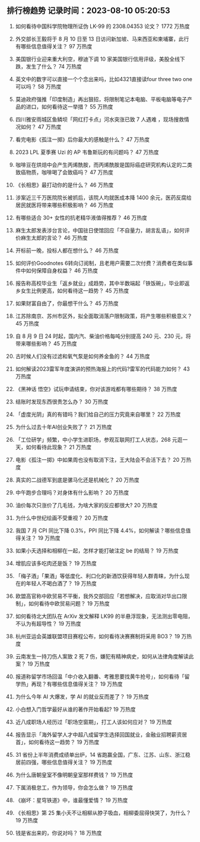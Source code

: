 
## 排行榜趋势 记录时间：2023-08-10 05:20:53
  
  1. 如何看待中国科学院物理所证伪 LK-99 的 2308.04353 论文？ 1772 万热度
    
  2. 外交部长王毅将于 8 月 10 日至 13 日访问新加坡、马来西亚和柬埔寨，此行有哪些信息值得关注？ 97 万热度
    
  3. 美国银行业迎来重大利空，穆迪下调 10 家美国银行信用评级，美股全线下跌，发生了什么？ 74 万热度
    
  4. 英文中的数字可以直接一个个念出来吗，比如4321直接读four three two one可以吗？ 58 万热度
    
  5. 莫迪政府强推「印度制造」再出狠招，将限制笔记本电脑、平板电脑等电子产品的进口，如何看待这一举措？ 55 万热度
    
  6. 四川雅安雨城区鱼鳞坝「网红打卡点」河水突涨已致 7 人遇难 ，现场搜救情况如何？ 47 万热度
    
  7. 看完电影《孤注一掷》后你最大的感触是什么？ 47 万热度
    
  8. 2023 LPL 夏季赛 Uzi 的 AP 韦鲁斯玩的有问题吗？ 47 万热度
    
  9. 咖啡豆在烘焙中会产生丙烯酰胺，而丙烯酰胺是国际癌症研究机构认定的二类致癌物质，咖啡喝了会致癌吗？ 47 万热度
    
  10. 《长相思》最打动你的是什么？ 46 万热度
    
  11. 涉案近三千万医院院长被抓后，该院人均就医成本降 1400 余元，医药反腐给居民就医将带来哪些积极影响？ 46 万热度
    
  12. 有哪些适合 30+ 女性的抗老精华液值得推荐？ 46 万热度
    
  13. 麻生太郎发表涉台言论，中国驻日使馆回应「不自量力，胡言乱语」，如何评价麻生太郎的言论？ 46 万热度
    
  14. 开标前一晚，投标人都在想什么？ 46 万热度
    
  15. 如何评价Goodnotes 6转向订阅制，且老用户需要二次付费？消费者在类似事件中如何保障自身权益？ 46 万热度
    
  16. 报告称高校毕业生「返乡就业」成趋势，其中半数端起「铁饭碗」，毕业即返乡女生比例更高，如何看待这一趋势？ 45 万热度
    
  17. 如果财富自由了，你最想干什么？ 45 万热度
    
  18. 江苏除南京、苏州市区外，拟全面取消落户限制政策，将产生哪些积极意义？ 45 万热度
    
  19. 自 8 月 9 日 24 时起，国内汽、柴油价格每吨分别提高 240 元、230 元，将带来哪些影响？ 45 万热度
    
  20. 古时候人们没有过滤和氧气泵是如何养金鱼的？ 44 万热度
    
  21. 如何解读2023雷军年度演讲的预热海报上的代码?雷军的代码能力如何？ 43 万热度
    
  22. 《黑神话 悟空》试玩申请结束，你对该游戏都有哪些期待？ 38 万热度
    
  23. 结账时发现东西很贵怎么办？ 30 万热度
    
  24. 「虚度光阴」真的有错吗？我们给自己的压力究竟来自哪里？ 22 万热度
    
  25. 为什么过去十年AI创业失败了？ 21 万热度
    
  26. 「工位研学」频繁，中小学生进职场，参观互联网打工人状态，268 元逛一天，如何看待此现象？ 21 万热度
    
  27. 电影《孤注一掷》中如果周也没有取消下注，王大陆会不会活下去？ 20 万热度
    
  28. 真实的二战德军到底是骡马化还是机械化？ 20 万热度
    
  29. 中午跑步合理吗？对身体有什么影响？ 20 万热度
    
  30. 油价每次只涨价了几毛钱，为啥大家的反应都很大? 20 万热度
    
  31. 为什么中世纪绘画不受重视？ 20 万热度
    
  32. 我国 7 月 CPI 同比下降 0.3%，PPI 同比下降 4.4%，如何解读？哪些信息值得关注？ 19 万热度
    
  33. 如果小夭选择和相柳在一起，怎样才能打破注定 be 的结局？ 19 万热度
    
  34. 增肌应该多吃肉还是饭？ 19 万热度
    
  35. 「梅子酒」「果酒」等低度化、利口化的新酒饮获得年轻人群青睐，为什么现在的年轻人不喝白酒了？ 19 万热度
    
  36. 欧盟高官称中欧贸易不平衡，我外交部回应「若想解决，应取消对华出口限制」，如何看待中欧贸易问题？ 19 万热度
    
  37. 如何看待北大团队在 ArXiv 发文解释 LK99 的半悬浮现象，无法测出零电阻，不认为有超导性？ 19 万热度
    
  38. 杭州亚运会英雄联盟项目赛程公布，如何看待决赛赛制将采用 BO3？ 19 万热度
    
  39. 云南发生一持刀伤人案致 2 死 7 伤，嫌犯有精神病史，如何从法律角度解读此案？ 19 万热度
    
  40. 报道称留学市场回温「中介收入翻番、考雅思要找黄牛抢号」，如何看待「留学热」再现？有哪些信息值得关注？ 19 万热度
    
  41. 为什么今年 AI 大爆发，学 AI 的就业反而差了？ 19 万热度
    
  42. 小白想入门哲学最好从谁的著作开始看起? 19 万热度
    
  43. 近八成职场人经历过「职场空窗期」，打工人该如何应对？ 19 万热度
    
  44. 报告显示「海外留学人才中超八成留学生选择回国就业，金融业招聘薪资居首」，如何看待这一趋势？ 19 万热度
    
  45. 31 省份上半年消费成绩单出炉，14 省跑赢全国，广东、江苏、山东、浙江稳居前四强，哪些信息值得关注？ 19 万热度
    
  46. 为什么唐朝皇室不像明朝皇室那样费钱？ 19 万热度
    
  47. 下属消极怠工，作为领导，你会怎么做？ 19 万热度
    
  48. 《崩坏：星穹铁道》中，谁最懂爱情？ 19 万热度
    
  49. 《长相思》第 25 集小夭不让相柳从脖子吸血，相柳委屈得快哭了，为什么？ 19 万热度
    
  50. 钱是省出来的，你说对吗？ 18 万热度
    